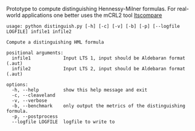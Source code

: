 ﻿Prototype to compute distinguishing Hennessy-Milner formulas. For real-world applications one better uses the mCRL2 tool [ltscompare](https://www.mcrl2.org/web/user_manual/tools/release/ltscompare.html)

    usage: python distinguish.py [-h] [-c] [-v] [-b] [-p] [--logfile LOGFILE] infile1 infile2

    Compute a distinguishing HML formula

    positional arguments:
      infile1            Input LTS 1, input should be Aldebaran format (.aut)
      infile2            Input LTS 2, input should be Aldebaran format (.aut)

    options:
      -h, --help         show this help message and exit
      -c, --cleaveland
      -v, --verbose
      -b, --benchmark    only output the metrics of the distinguishing formula.
      -p, --postprocess
      --logfile LOGFILE  logfile to write to
